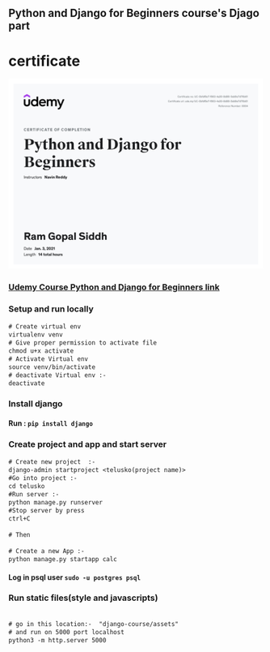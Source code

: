 ## Python and Django for Beginners course's   Djago part

# certificate 
![certificte](/Python_and_Django_or_Beginners.jpg)

### [Udemy Course Python and Django for Beginners link](https://www.udemy.com/share/102iF43@v4ORxCjSLgu9Tg0ZoLQ1TChKN79w_05ClrQTrbvOQnW-RLV3NlNd9lhOHzTzoaVEhA==/)


### Setup and run locally
```shell
# Create virtual env 
virtualenv venv
# Give proper permission to activate file
chmod u+x activate
# Activate Virtual env
source venv/bin/activate
# deactivate Virtual env :- 
deactivate

```

### Install django
#### Run : `pip install django`

### Create project and app and start server

```shell
# Create new project  :-  
django-admin startproject <telusko(project name)>
#Go into project :-   
cd telusko
#Run server :-  
python manage.py runserver
#Stop server by press 
ctrl+C

# Then 

# Create a new App :- 
python manage.py startapp calc

```
#### Log in psql  user  `sudo -u postgres psql`

### Run static files(style and javascripts)
```shell

# go in this location:-  "django-course/assets"
# and run on 5000 port localhost
python3 -m http.server 5000

```

